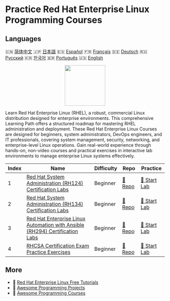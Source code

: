 # Practice Red Hat Enterprise Linux Programming Courses

## Languages

🇨🇳 [简体中文](README_zh.md) 🇯🇵 [日本語](README_ja.md) 🇪🇸 [Español](README_es.md) 🇫🇷 [Français](README_fr.md) 🇩🇪 [Deutsch](README_de.md) 🇷🇺 [Русский](README_ru.md) 🇰🇷 [한국어](README_ko.md) 🇧🇷 [Português](README_pt.md) 🇺🇸 [English](README.md) 

<div align="center">
<img width="128px" src="https://file.labex.io/path/r7hHlDvORmjS.png">
</div>

Learn Red Hat Enterprise Linux (RHEL), a robust, commercial Linux distribution designed for enterprise environments. This comprehensive Learning Path offers a structured roadmap for mastering RHEL administration and deployment. These Red Hat Enterprise Linux Courses are designed for beginners, system administrators, DevOps engineers, and IT professionals, covering system management, security, networking, and enterprise-level Linux operations. Gain real-world experience through hands-on, non-video courses and practical exercises in interactive lab environments to manage enterprise Linux systems effectively.

|   Index | Name                                                                                                                                                           | Difficulty   | Repo                                                                                            | Practice                                                                                        |
|---------|----------------------------------------------------------------------------------------------------------------------------------------------------------------|--------------|-------------------------------------------------------------------------------------------------|-------------------------------------------------------------------------------------------------|
|       1 | [Red Hat System Administration (RH124) Certification Labs](https://labex.io/courses/red-hat-system-administration-rh124-labs)                                  | Beginner     | [🔗 Repo](https://github.com/labex-labs/red-hat-system-administration-rh124-labs)               | [🚀 Start Lab](https://labex.io/courses/red-hat-system-administration-rh124-labs)               |
|       2 | [Red Hat System Administration (RH134) Certification Labs](https://labex.io/courses/red-hat-system-administration-rh134-labs)                                  | Beginner     | [🔗 Repo](https://github.com/labex-labs/red-hat-system-administration-rh134-labs)               | [🚀 Start Lab](https://labex.io/courses/red-hat-system-administration-rh134-labs)               |
|       3 | [Red Hat Enterprise Linux Automation with Ansible (RH294) Certification Labs](https://labex.io/courses/red-hat-enterprise-linux-automation-with-ansible-rh294) | Beginner     | [🔗 Repo](https://github.com/labex-labs/red-hat-enterprise-linux-automation-with-ansible-rh294) | [🚀 Start Lab](https://labex.io/courses/red-hat-enterprise-linux-automation-with-ansible-rh294) |
|       4 | [RHCSA Certification Exam Practice Exercises](https://labex.io/courses/rhcsa-certification-exam-practice-exercises)                                            | Beginner     | [🔗 Repo](https://github.com/labex-labs/rhcsa-certification-exam-practice-exercises)            | [🚀 Start Lab](https://labex.io/courses/rhcsa-certification-exam-practice-exercises)            |

## More

- 🔗 [Red Hat Enterprise Linux Free Tutorials](https://github.com/labex-labs/rhel-free-tutorials)
- 🔗 [Awesome Programming Projects](https://github.com/labex-labs/awesome-programming-projects)
- 🔗 [Awesome Programming Courses](https://github.com/labex-labs/awesome-programming-courses)

